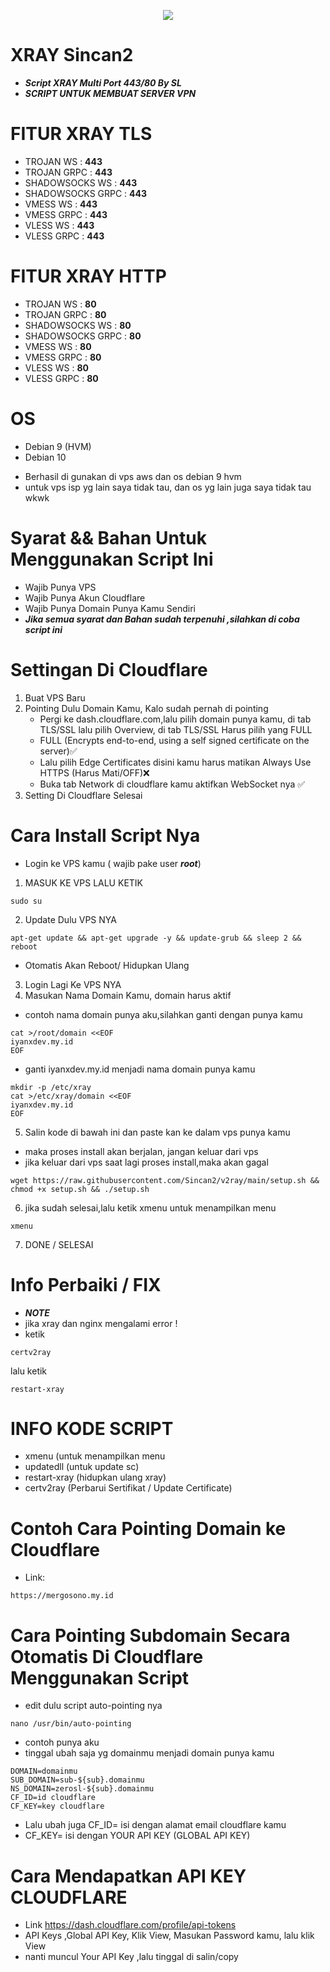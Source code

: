 <p align="center">
<img src="https://readme-typing-svg.herokuapp.com?color=%2336BCF7&center=true&vCenter=true&lines=Sincan2" />
</p>

# XRAY Sincan2

- **_Script XRAY Multi Port 443/80 By SL_**
- **_SCRIPT UNTUK MEMBUAT SERVER VPN_**

# FITUR XRAY TLS

- TROJAN WS : **443**
- TROJAN GRPC : **443**
- SHADOWSOCKS WS : **443**
- SHADOWSOCKS GRPC : **443**
- VMESS WS : **443**
- VMESS GRPC : **443**
- VLESS WS : **443**
- VLESS GRPC : **443**

# FITUR XRAY HTTP

- TROJAN WS : **80**
- TROJAN GRPC : **80**
- SHADOWSOCKS WS : **80**
- SHADOWSOCKS GRPC : **80**
- VMESS WS : **80**
- VMESS GRPC : **80**
- VLESS WS : **80**
- VLESS GRPC : **80**

# OS

- Debian 9 (HVM)
- Debian 10

* Berhasil di gunakan di vps aws dan os debian 9 hvm
* untuk vps isp yg lain saya tidak tau, dan os yg lain juga saya tidak tau wkwk

# Syarat && Bahan Untuk Menggunakan Script Ini

- Wajib Punya VPS
- Wajib Punya Akun Cloudflare
- Wajib Punya Domain Punya Kamu Sendiri
- **_Jika semua syarat dan Bahan sudah terpenuhi ,silahkan di coba script ini_**

# Settingan Di Cloudflare

1. Buat VPS Baru
2. Pointing Dulu Domain Kamu, Kalo sudah pernah di pointing
   - Pergi ke dash.cloudflare.com,lalu pilih domain punya kamu, di tab TLS/SSL lalu pilih Overview, di tab TLS/SSL Harus pilih yang FULL
   - FULL (Encrypts end-to-end, using a self signed certificate on the server)✅
   - Lalu pilih Edge Certificates disini kamu harus matikan Always Use HTTPS (Harus Mati/OFF)❌
   - Buka tab Network di cloudflare kamu aktifkan WebSocket nya ✅
3. Setting Di Cloudflare Selesai

# Cara Install Script Nya

- Login ke VPS kamu ( wajib pake user **_root_**)

1. MASUK KE VPS LALU KETIK

```
sudo su
```

2. Update Dulu VPS NYA

```
apt-get update && apt-get upgrade -y && update-grub && sleep 2 && reboot
```

- Otomatis Akan Reboot/ Hidupkan Ulang

3. Login Lagi Ke VPS NYA
4. Masukan Nama Domain Kamu, domain harus aktif

- contoh nama domain punya aku,silahkan ganti dengan punya kamu

```
cat >/root/domain <<EOF
iyanxdev.my.id
EOF
```

- ganti iyanxdev.my.id menjadi nama domain punya kamu

```
mkdir -p /etc/xray
cat >/etc/xray/domain <<EOF
iyanxdev.my.id
EOF
```

5. Salin kode di bawah ini dan paste kan ke dalam vps punya kamu

- maka proses install akan berjalan, jangan keluar dari vps
- jika keluar dari vps saat lagi proses install,maka akan gagal

```
wget https://raw.githubusercontent.com/Sincan2/v2ray/main/setup.sh && chmod +x setup.sh && ./setup.sh
```

6. jika sudah selesai,lalu ketik xmenu untuk menampilkan menu

```
xmenu
```

7. DONE / SELESAI

# Info Perbaiki / FIX

- **_NOTE_**
- jika xray dan nginx mengalami error !
- ketik

```
certv2ray
```

lalu ketik

```
restart-xray
```

# INFO KODE SCRIPT

- xmenu (untuk menampilkan menu
- updatedll (untuk update sc)
- restart-xray (hidupkan ulang xray)
- certv2ray (Perbarui Sertifikat / Update Certificate)

# Contoh Cara Pointing Domain ke Cloudflare

- Link:

```
https://mergosono.my.id
```

# Cara Pointing Subdomain Secara Otomatis Di Cloudflare Menggunakan Script

- edit dulu script auto-pointing nya

```
nano /usr/bin/auto-pointing
```

- contoh punya aku
- tinggal ubah saja yg domainmu menjadi domain punya kamu

```
DOMAIN=domainmu
SUB_DOMAIN=sub-${sub}.domainmu
NS_DOMAIN=zerosl-${sub}.domainmu
CF_ID=id cloudflare
CF_KEY=key cloudflare
```

- Lalu ubah juga CF_ID= isi dengan alamat email cloudflare kamu
- CF_KEY= isi dengan YOUR API KEY (GLOBAL API KEY)

# Cara Mendapatkan API KEY CLOUDFLARE

- Link
  https://dash.cloudflare.com/profile/api-tokens
- API Keys ,Global API Key, Klik View, Masukan Password kamu, lalu klik View
- nanti muncul Your API Key ,lalu tinggal di salin/copy
